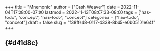 +++
title = "Mnemonic"
author = ["Cash Weaver"]
date = 2022-11-04T17:38:00-07:00
lastmod = 2022-11-13T08:07:33-08:00
tags = ["has-todo", "concept", "has-todo", "concept"]
categories = ["has-todo", "concept"]
draft = false
slug = "f38ffe48-0117-4338-8bd5-e0b05101e64f"
+++

##  {#d41d8c}
